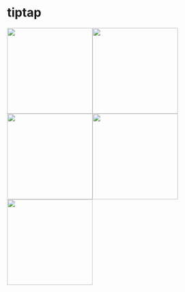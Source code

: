 # tiptap


<img src="wireframes/login.png" width="200"><img src="wireframes/tipping.png" width="200"><img src="wireframes/tipping2.png" width="200"><img src="nouser.png" width="200">
<img src="wireframes/activeuser.png" width="200">
